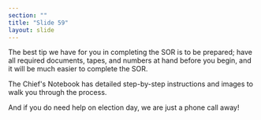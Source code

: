 ```yaml
---
section: ""
title: "Slide 59"
layout: slide
---
```


The best tip we have for you in completing the SOR is to be prepared; have all required documents, tapes, and numbers at hand before you begin, and it will be much easier to complete the SOR.

The Chief's Notebook has detailed step-by-step instructions and images to walk you through the process.

And if you do need help on election day, we are just a phone call away!